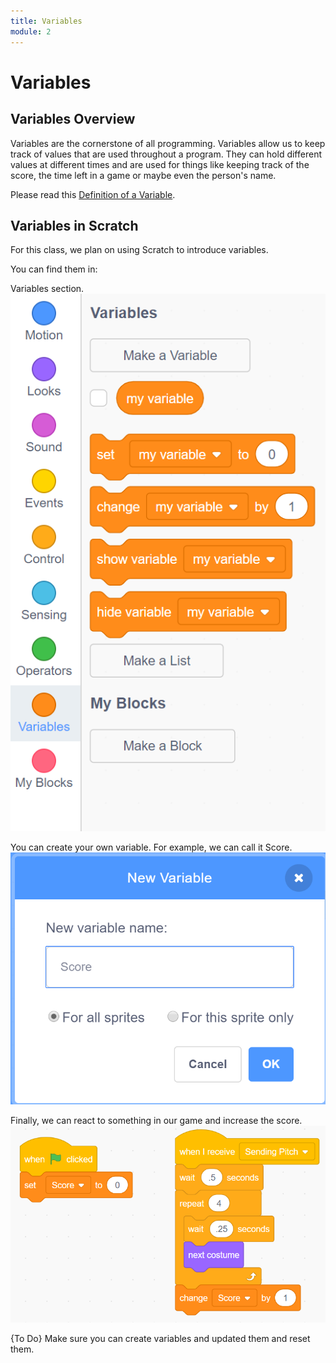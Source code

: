```yaml
---
title: Variables
module: 2
---
```


# Variables

## Variables Overview

Variables are the cornerstone of all programming.  Variables allow us to keep track of values that are used throughout a program.  They can hold different values at different times and are used for things like keeping track of the score, the time left in a game or maybe even the person's name.

Please read this [Definition of a Variable](https://www.mathsisfun.com/definitions/variable.html). 


## Variables in Scratch

For this class, we plan on using Scratch to introduce variables.

You can find them in:

Variables section.
![Variables](../imgs/Variable.png)


You can create your own variable.  For example, we can call it Score.
![Score](../imgs/createnewvariable.png)


Finally, we can react to something in our game and increase the score.
![Increase Score](../imgs/UpdateVariable.png)


{To Do}
Make sure you can create variables and updated them and reset them.